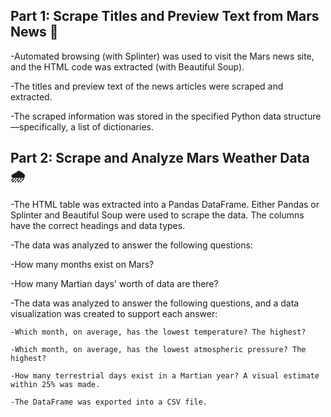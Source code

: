 ## Part 1: Scrape Titles and Preview Text from Mars News 📰 ##

-Automated browsing (with Splinter) was used to visit the Mars news site, and the HTML code was extracted (with Beautiful Soup).

-The titles and preview text of the news articles were scraped and extracted.

-The scraped information was stored in the specified Python data structure—specifically, a list of dictionaries.

## Part 2: Scrape and Analyze Mars Weather Data 🌧️ ##

-The HTML table was extracted into a Pandas DataFrame. Either Pandas or Splinter and Beautiful Soup were used to scrape the data. The columns have the correct headings and data types.

-The data was analyzed to answer the following questions:

  -How many months exist on Mars?
  
  -How many Martian days' worth of data are there?
  
  -The data was analyzed to answer the following questions, and a data visualization was created to support each answer:
  
    -Which month, on average, has the lowest temperature? The highest?
    
    -Which month, on average, has the lowest atmospheric pressure? The highest?
    
    -How many terrestrial days exist in a Martian year? A visual estimate within 25% was made.
    
    -The DataFrame was exported into a CSV file.
